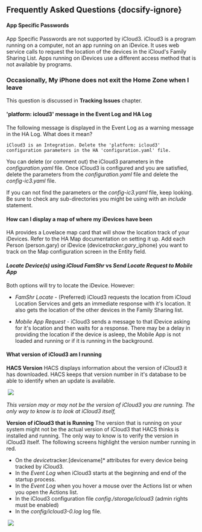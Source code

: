 ## Frequently Asked Questions  {docsify-ignore}



#### App Specific Passwords

App Specific Passwords are not supported by iCloud3. iCloud3 is a program running on a computer, not an app running on an iDevice. It uses web service calls to request the location of the devices in the iCloud's Family Sharing List. Apps running on iDevices use a different access method that is not available by programs.



### Occasionally, My iPhone does not exit the Home Zone when I leave

This question is discussed in **Tracking Issues** chapter.



####  'platform: icloud3' message in the Event Log and HA Log

The following message is displayed in the Event Log as a warning message in the HA Log. What does it mean?

```
iCloud3 is an Integration. Delete the 'platform: icloud3'
configuration parameters in the HA 'configuration.yaml' file.
```

You can delete (or comment out) the iCloud3 parameters in the *configuration.yaml* file. Once iCloud3 is configured and you are satisfied, delete the parameters from the *configuration.yaml* file and delete the *config-ic3.yaml* file.

If you can not find the parameters or the *config-ic3.yaml* file, keep looking. Be sure to check any sub-directories you might be using with an *include* statement.



#### How can I display a map of where my iDevices have been

HA provides a Lovelace map card that will show the location track of your iDevices. Refer to the HA Map documentation on setting it up. Add each Person (person.gary) or iDevice (device*tracker.gary*_iphone)  you want to track on the Map configuration screen in the Entity field. 

#### *Locate Device(s) using iCloud FamShr* vs *Send Locate Request to Mobile App*

Both options will try to locate the iDevice. However:

- *FamShr Locate* - (Preferred) iCloud3 requests the location from iCloud Location Services and gets an immediate response with it's location. It also gets the location of the other devices in the Family Sharing list. 

- *Mobile App Request* - iCloud3 sends a message to that iDevice asking for it's location and then waits for a response. There may be a delay in providing the location if the device is asleep, the Mobile App is not loaded and running or if it is running in the background.


#### What version of iCloud3 am I running
**HACS Version**
HACS displays information about the version of iCloud3 it has downloaded. HACS keeps that version number in it's database to be able to identify when an update is available. 

​	<img src="../icloud3*v3*docs/images/version-hacs.png">

*This version may or may not be the version of iCloud3 you are running. The only way to know is to look at iCloud3 itself,*

**Version of iCloud3 that is Running**
The version that is running on your system might not be the actual version of iCloud3 that HACS thinks is installed and running. The only way to know is to verify the version in iCloud3 itself.  The following screens highlight the version number running in red. 

- On the *device*tracker.[devicename]* attributes for every device being tracked by iCloud3.
- In the *Event Log* when iCloud3 starts at the beginning and end of the startup process.
- In the *Event Log* when you hover a mouse over the Actions list or when you open the Actions list. 
- In the iCloud3 configuration file *config./storage/icloud3* (admin rights must be enabled)
- In the *config/icloud3-0.log* log file.

​	<img src="../icloud3*v3*docs/images/version-running.png">



